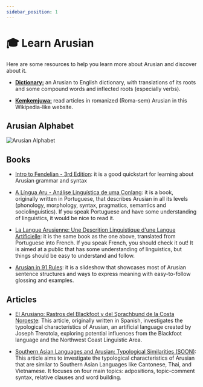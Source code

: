 ```yaml
---
sidebar_position: 1
---
```


# 🎓 Learn Arusian

Here are some resources to help you learn more about Arusian and discover about it.

- [**Dictionary:**](https://drive.google.com/file/d/1iFXsJk3T8Iv0tfnZeulWPTPvYY-3B8X1/view?usp=sharing) an Arusian to English dictionary, with translations of its roots and some compound words and inflected roots (especially verbs).

- [**Kemkemjuwa:**](https://kemkemjuwa.miraheze.org/wiki/Category:Juwa-ket_Arujeis) read articles in romanized (Roma-sem) Arusian in this Wikipedia-like website. 

## Arusian Alphabet

![Arusian Alphabet](https://conworkshop.com/gallery/0a1b17a1bc917a9374ee7d10cb8c6111.png)

## Books

- [Intro to Fendelian - 3rd Edition](https://drive.google.com/file/d/1MbuLpWyqwXibVfssW2cd02cuXqQAhd4t/view): it is a good quickstart for learning about Arusian grammar and syntax

- [A Língua Aru - Análise Linguística de uma Conlang](https://drive.google.com/file/d/1jD0snTAu23Q4mgRs5z9dwZ35liywJ2YV/view?usp=sharing): it is a book, originally written in Portuguese, that describes Arusian in all its levels (phonology, morphology, syntax, pragmatics, semantics and sociolinguistics). If you speak Portuguese and have some understanding of linguistics, it would be nice to read it.

- [La Langue Arusienne: Une Descrition Linguistique d'une Langue Artificielle](https://drive.google.com/file/d/1djo2C1x7ucZ2sB-dGsrqBzjU5-xkqPL1/view?usp=sharing): it is the same book as the one above, translated from Portuguese into French. If you speak French, you should check it out! It is aimed at a public that has some understanding of linguistics, but things should be easy to understand and follow.

- [Arusian in 91 Rules](https://docs.google.com/presentation/d/148_jUG8BNLtpWn8iLe7g8btJjmpmKG5rAe33e_Tv03U/edit): it is a slideshow that showcases most of Arusian sentence structures and ways to express meaning with easy-to-follow glossing and examples.

## Articles

- [El Arusiano: Rastros del Blackfoot y del Sprachbund de la Costa Noroeste](https://drive.google.com/file/d/1Gp5H1-QWww9LjOi6EiXVXzKQvCg_uMYB/view?usp=sharing): This article, originally written in Spanish, investigates the typological characteristics of Arusian, an artificial language created by Joseph Trerotola, exploring potential influences from the Blackfoot language and the Northwest Coast Linguistic Area. 
  
- [Southern Asian Languages and Arusian: Typological Similarities (SOON)](https://abc): This article aims to investigate the typological characteristics of Arusian that are similar to Southern Asian Languages like Cantonese, Thai, and Vietnamese. It focuses on four main topics: adpositions, topic-comment syntax, relative clauses and word building.